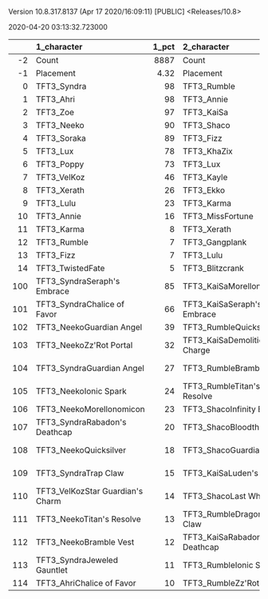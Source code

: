 Version 10.8.317.8137 (Apr 17 2020/16:09:11) [PUBLIC] <Releases/10.8>

2020-04-20 03:13:32.723000

|     | 1_character                      |   1_pct | 2_character                      |   2_pct | 5_character                        |   5_pct | 3_character                    |    3_pct | 4_character                      |    4_pct |
|----:|:---------------------------------|--------:|:---------------------------------|--------:|:-----------------------------------|--------:|:-------------------------------|---------:|:---------------------------------|---------:|
|  -2 | Count                            | 8887    | Count                            | 5202    | Count                              | 7003    | Count                          | 11032    | Count                            | 14152    |
|  -1 | Placement                        |    4.32 | Placement                        |    4.38 | Placement                          |    4.38 | Placement                      |     4.42 | Placement                        |     4.62 |
|   0 | TFT3_Syndra                      |   98    | TFT3_Rumble                      |   95    | TFT3_Blitzcrank                    |   99    | TFT3_Jhin                      |    97    | TFT3_Shen                        |    67    |
|   1 | TFT3_Ahri                        |   98    | TFT3_Annie                       |   95    | TFT3_ChoGath                       |   99    | TFT3_Karma                     |    96    | TFT3_Kayle                       |    61    |
|   2 | TFT3_Zoe                         |   97    | TFT3_KaiSa                       |   95    | TFT3_Vi                            |   99    | TFT3_Ashe                      |    93    | TFT3_Irelia                      |    61    |
|   3 | TFT3_Neeko                       |   90    | TFT3_Shaco                       |   95    | TFT3_Malphite                      |   98    | TFT3_Mordekaiser               |    91    | TFT3_Thresh                      |    53    |
|   4 | TFT3_Soraka                      |   89    | TFT3_Fizz                        |   94    | TFT3_Jinx                          |   88    | TFT3_Lux                       |    81    | TFT3_Kassadin                    |    48    |
|   5 | TFT3_Lux                         |   78    | TFT3_KhaZix                      |   71    | TFT3_Ezreal                        |   87    | TFT3_Shaco                     |    79    | TFT3_Vi                          |    46    |
|   6 | TFT3_Poppy                       |   73    | TFT3_Lux                         |   59    | TFT3_MissFortune                   |   72    | TFT3_Lulu                      |    62    | TFT3_MissFortune                 |    46    |
|   7 | TFT3_VelKoz                      |   46    | TFT3_Kayle                       |   37    | TFT3_Graves                        |   60    | TFT3_Xerath                    |    58    | TFT3_Lucian                      |    43    |
|   8 | TFT3_Xerath                      |   26    | TFT3_Ekko                        |   20    | TFT3_Lucian                        |   41    | TFT3_JarvanIV                  |    45    | TFT3_Fiora                       |    43    |
|   9 | TFT3_Lulu                        |   23    | TFT3_Karma                       |   13    | TFT3_AurelionSol                   |   14    | TFT3_WuKong                    |    22    | TFT3_Leona                       |    42    |
|  10 | TFT3_Annie                       |   16    | TFT3_MissFortune                 |    9    | TFT3_VelKoz                        |   12    | TFT3_Jayce                     |    21    | TFT3_Ekko                        |    39    |
|  11 | TFT3_Karma                       |    8    | TFT3_Xerath                      |    7    | TFT3_KhaZix                        |   12    | TFT3_Kassadin                  |    21    | TFT3_Blitzcrank                  |    38    |
|  12 | TFT3_Rumble                      |    7    | TFT3_Gangplank                   |    3    | TFT3_Kayle                         |   11    | TFT3_Poppy                     |    11    | TFT3_Ezreal                      |    37    |
|  13 | TFT3_Fizz                        |    7    | TFT3_Lulu                        |    3    | TFT3_TwistedFate                   |    9    | TFT3_Thresh                    |     9    | TFT3_WuKong                      |    35    |
|  14 | TFT3_TwistedFate                 |    5    | TFT3_Blitzcrank                  |    3    | TFT3_Lulu                          |    6    | TFT3_Leona                     |     7    | TFT3_Xayah                       |    24    |
| 100 | TFT3_SyndraSeraph's Embrace      |   85    | TFT3_KaiSaMorellonomicon         |   58    | TFT3_JinxGiant Slayer              |   61    | TFT3_ShacoGuardian Angel       |    55    | TFT3_IreliaInfinity Edge         |    40    |
| 101 | TFT3_SyndraChalice of Favor      |   66    | TFT3_KaiSaSeraph's Embrace       |   46    | TFT3_JinxRed Buff                  |   53    | TFT3_ShacoBloodthirster        |    42    | TFT3_KayleGuinsoo's Rageblade    |    30    |
| 102 | TFT3_NeekoGuardian Angel         |   39    | TFT3_RumbleQuicksilver           |   46    | TFT3_JinxGuardian Angel            |   33    | TFT3_JhinRunaan's Hurricane    |    40    | TFT3_LucianRed Buff              |    23    |
| 103 | TFT3_NeekoZz'Rot Portal          |   32    | TFT3_KaiSaDemolitionist's Charge |   35    | TFT3_MissFortuneSeraph's Embrace   |   18    | TFT3_JhinGuardian Angel        |    34    | TFT3_KayleGuardian Angel         |    22    |
| 104 | TFT3_SyndraGuardian Angel        |   27    | TFT3_RumbleBramble Vest          |   33    | TFT3_ChoGathIonic Spark            |   16    | TFT3_JhinLast Whisper          |    29    | TFT3_KayleRapid Firecannon       |    16    |
| 105 | TFT3_NeekoIonic Spark            |   24    | TFT3_RumbleTitan's Resolve       |   33    | TFT3_JinxTrap Claw                 |   15    | TFT3_JhinInfinity Edge         |    26    | TFT3_IreliaLast Whisper          |    16    |
| 106 | TFT3_NeekoMorellonomicon         |   23    | TFT3_ShacoInfinity Edge          |   32    | TFT3_JinxRunaan's Hurricane        |   15    | TFT3_JhinTrap Claw             |    19    | TFT3_IreliaGuardian Angel        |    15    |
| 107 | TFT3_SyndraRabadon's Deathcap    |   20    | TFT3_ShacoBloodthirster          |   29    | TFT3_BlitzcrankZephyr              |   13    | TFT3_ShacoInfinity Edge        |    17    | TFT3_MasterYiQuicksilver         |    13    |
| 108 | TFT3_NeekoQuicksilver            |   18    | TFT3_ShacoGuardian Angel         |   27    | TFT3_ViIonic Spark                 |   13    | TFT3_XerathGuinsoo's Rageblade |    16    | TFT3_MasterYiGuinsoo's Rageblade |    13    |
| 109 | TFT3_SyndraTrap Claw             |   15    | TFT3_KaiSaLuden's Echo           |   14    | TFT3_MissFortuneQuicksilver        |   13    | TFT3_ShacoHextech Gunblade     |    15    | TFT3_IreliaInfiltrator's Talons  |    10    |
| 110 | TFT3_VelKozStar Guardian's Charm |   14    | TFT3_ShacoLast Whisper           |   11    | TFT3_JinxLast Whisper              |   12    | TFT3_AsheDark Star's Heart     |    12    | TFT3_KayleHand Of Justice        |     9    |
| 111 | TFT3_NeekoTitan's Resolve        |   13    | TFT3_RumbleDragon's Claw         |    9    | TFT3_MissFortuneRabadon's Deathcap |   11    | TFT3_MordekaiserMorellonomicon |    11    | TFT3_MasterYiBramble Vest        |     8    |
| 112 | TFT3_NeekoBramble Vest           |   12    | TFT3_KaiSaRabadon's Deathcap     |    9    | TFT3_ChoGathMorellonomicon         |   11    | TFT3_MordekaiserRedemption     |    10    | TFT3_IreliaBloodthirster         |     7    |
| 113 | TFT3_SyndraJeweled Gauntlet      |   11    | TFT3_RumbleIonic Spark           |    9    | TFT3_JinxRapid Firecannon          |   11    | TFT3_MordekaiserZz'Rot Portal  |     9    | TFT3_IreliaSeraph's Embrace      |     7    |
| 114 | TFT3_AhriChalice of Favor        |   10    | TFT3_RumbleZz'Rot Portal         |    9    | TFT3_LucianRed Buff                |   11    | TFT3_MordekaiserIonic Spark    |     9    | TFT3_EkkoMorellonomicon          |     7    |
